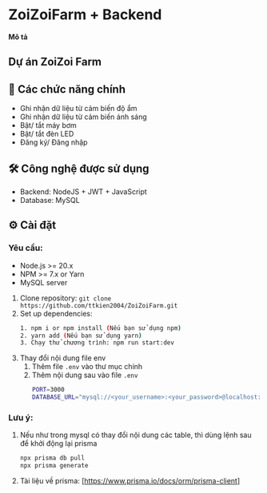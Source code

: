 # ZoiZoiFarm + Backend
**Mô tả** 

## Dự án ZoiZoi Farm 
## 🚀 Các chức năng chính
- Ghi nhận dữ liệu từ cảm biến độ ẩm
- Ghi nhận dữ liệu từ cảm biến ánh sáng
- Bật/ tắt máy bơm
- Bật/ tắt đèn LED
- Đăng ký/ Đăng nhập

## 🛠 Công nghệ được sử dụng
- Backend: NodeJS + JWT + JavaScript
- Database: MySQL

## ⚙️ Cài đặt

### Yêu cầu:
- Node.js >= 20.x
- NPM >= 7.x or Yarn
- MySQL server
1. Clone repository: `git clone https://github.com/ttkien2004/ZoiZoiFarm.git`
2. Set up dependencies:
   ```bash
   1. npm i or npm install (Nếu bạn sử dụng npm)
   2. yarn add (Nếu bạn sử dụng yarn)
   3. Chạy thử chương trình: npm run start:dev
3. Thay đổi nội dung file env
   1. Thêm file `.env` vào thư mục chính
   2. Thêm nội dung sau vào file `.env`
      ```bash
      PORT=3000
      DATABASE_URL="mysql://<your_username>:<your_password>@localhost:<your_port>/<your_database_name>?schema=public"
### Lưu ý:
1. Nếu như trong mysql có thay đổi nội dung các table, thì dùng lệnh sau để khởi động lại prisma
     ```bash
     npx prisma db pull
     npx prisma generate
2. Tài liệu về prisma: [https://www.prisma.io/docs/orm/prisma-client]
